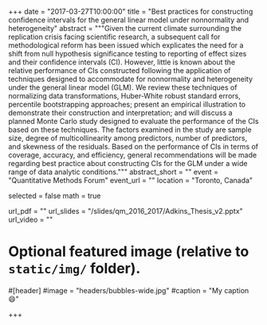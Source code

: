 +++
date = "2017-03-27T10:00:00"
title = "Best practices for constructing confidence intervals for the general linear model under nonnormality and heterogeneity"
abstract = """Given the current climate surrounding the replication crisis facing scientific research, a subsequent call for methodological reform has been issued which explicates the need for a shift from null hypothesis significance testing to reporting of effect sizes and their confidence intervals (CI). However, little is known about the relative performance of CIs constructed following the application of techniques designed to accommodate for nonnormality and heterogeneity under the general linear model (GLM). We review these techniques of normalizing data transformations, Huber-White robust standard errors, percentile bootstrapping approaches; present an empirical illustration to demonstrate their construction and interpretation; and will discuss a planned Monte Carlo study designed to evaluate the performance of the CIs based on these techniques. The factors examined in the study are sample size, degree of multicollinearity among predictors, number of predictors, and skewness of the residuals.  Based on the performance of CIs in terms of coverage, accuracy, and efficiency, general recommendations will be made regarding best practice about constructing CIs for the GLM under a wide range of data analytic conditions."""
abstract_short = ""
event = "Quantitative Methods Forum"
event_url = ""
location = "Toronto, Canada"

selected = false
math = true

url_pdf = ""
url_slides = "/slides/qm_2016_2017/Adkins_Thesis_v2.pptx"
url_video = ""

# Optional featured image (relative to `static/img/` folder).
#[header]
#image = "headers/bubbles-wide.jpg"
#caption = "My caption :smile:"

+++
